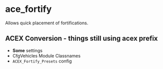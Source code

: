 ace_fortify
============

Allows quick placement of fortifications.

## ACEX Conversion - things still using acex prefix
- **Some** settings
- CfgVehicles Module Classnames
- `ACEX_Fortify_Presets` config
